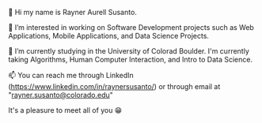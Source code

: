 👋 Hi my name is Rayner Aurell Susanto. 

👀 I’m interested in working on Software Development projects such as Web Applications, Mobile Applications, and Data Science Projects. 

🌱 I’m currently studying in the University of Colorad Boulder. I'm currently taking Algorithms, Human Computer Interaction, and Intro to Data Science. 

📫 You can reach me through LinkedIn (https://www.linkedin.com/in/raynersusanto/) or through email at "rayner.susanto@colorado.edu"  

It's a pleasure to meet all of you 😁
